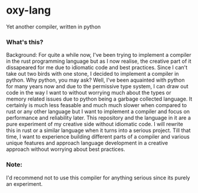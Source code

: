 # oxy-lang
Yet another compiler, written in python

### What's this? 
Background: For quite a while now, I've been trying to implement a compiler in the rust programming language but as I now realise, the creative part of it dissapeared for me due to idiomatic code and best practices. Since I can't take out two birds with one stone, I decided to implement a compiler in python. Why python, you may ask? Well, I've been aquainted with python for many years now and due to the permissive type system, I can draw out code in the way I want to without worrying much about the types or memory related issues due to python being a garbage collected language. It certainly is much less feasable and much much slower when compared to rust or any other language but I want to implement a compiler and focus on performance and reliability later. 
This repository and the language in it are a pure experiment of my creative side without idiomatic code. I will rewrite this in rust or a similar language when it turns into a serious project. Till that time, I want to experience building different parts of a compiler and various unique features and approach language development in a creative approach without worrying about best practices. 

### Note: 
I'd recommend not to use this compiler for anything serious since its purely an experiment. 